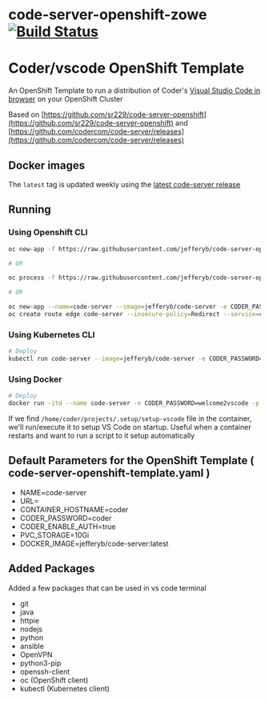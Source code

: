 # code-server-openshift-zowe  [![Build Status](https://travis-ci.com/Ashish1981/code-server-openshift-zowe.svg?branch=main)](https://travis-ci.com/Ashish1981/code-server-openshift-zowe)

# Coder/vscode OpenShift Template
An OpenShift Template to run a distribution of Coder's [Visual Studio Code in browser](https://github.com/codercom/code-server) on your OpenShift Cluster

Based on [https://github.com/sr229/code-server-openshift](https://github.com/sr229/code-server-openshift) and [https://github.com/codercom/code-server/releases](https://github.com/codercom/code-server/releases)


## Docker images

The `latest` tag is updated weekly using the [latest code-server release](https://github.com/codercom/code-server/releases)

## Running
### Using Openshift CLI
```bash
oc new-app -f https://raw.githubusercontent.com/jefferyb/code-server-openshift/master/code-server-openshift-template.yaml -p URL=vscode.example.com -p CODER_PASSWORD=welcome2vscode

# OR

oc process -f https://raw.githubusercontent.com/jefferyb/code-server-openshift/master/code-server-openshift-template.yaml -p URL=vscode.example.com -p CODER_PASSWORD=welcome2vscode | oc create -f -

# OR

oc new-app --name=code-server --image=jefferyb/code-server -e CODER_PASSWORD=welcome2vscode
oc create route edge code-server --insecure-policy=Redirect --service=code-server --hostname=vscode.example.com
```

### Using Kubernetes CLI
```bash
# Deploy
kubectl run code-server --image=jefferyb/code-server -e CODER_PASSWORD=welcome2vscode
```

### Using Docker
```bash
# Deploy
docker run -itd --name code-server -e CODER_PASSWORD=welcome2vscode -p 9000:9000 -v "${PWD}:/home/coder/project" jefferyb/code-server
```

If we find `/home/coder/projects/.setup/setup-vscode` file in the container, we'll run/execute it to setup VS Code on startup. Useful when a container restarts and want to run a script to it setup automatically

## Default Parameters for the OpenShift Template ( code-server-openshift-template.yaml )

   * NAME=code-server
   * URL=
   * CONTAINER_HOSTNAME=coder
   * CODER_PASSWORD=coder
   * CODER_ENABLE_AUTH=true
   * PVC_STORAGE=10Gi
   * DOCKER_IMAGE=jefferyb/code-server:latest

## Added Packages

Added a few packages that can be used in vs code terminal

   * git
   * java
   * httpie
   * nodejs
   * python
   * ansible
   * OpenVPN
   * python3-pip
   * openssh-client
   * oc (OpenShift client)
   * kubectl (Kubernetes client)
